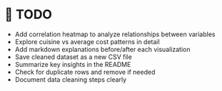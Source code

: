# 📝 TODO

- Add correlation heatmap to analyze relationships between variables
- Explore cuisine vs average cost patterns in detail
- Add markdown explanations before/after each visualization
- Save cleaned dataset as a new CSV file
- Summarize key insights in the README
- Check for duplicate rows and remove if needed
- Document data cleaning steps clearly

